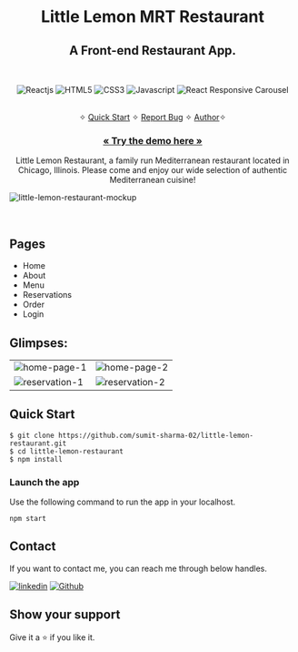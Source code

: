 <h1 align="center">Little Lemon MRT Restaurant</h1>

<h2 align="center">A Front-end Restaurant App.</h2>

<br />
<p align="center">
    <img src="https://img.shields.io/badge/React-20232A?style=for-the-badge&logo=react&logoColor=61DAFB" alt="Reactjs" />
    <img src="https://img.shields.io/badge/HTML5-E34F26?style=for-the-badge&logo=html5&logoColor=white" alt="HTML5" />
    <img src="https://img.shields.io/badge/CSS3-1572B6?style=for-the-badge&logo=css3&logoColor=white" alt="CSS3" />
    <img src="https://img.shields.io/badge/JavaScript-323330?style=for-the-badge&logo=javascript&logoColor=F7DF1E" alt="Javascript" />
    <img src="https://img.shields.io/badge/React Responsive Carousel-FFFFFF?style=for-the-badge&logo=react-responsive-carousel&logoColor=000000" alt="React Responsive Carousel" />
</p>

<p align="center"> 
    <br />&#10023;
    <a href="#Quick-Start">Quick Start</a>   &#10023;    
    <a href="https://github.com/mrtseven/capstone-little-lemon-mrt/issues">Report Bug</a>   &#10023;
    <a href="#Contact">Author</a>&#10023;
  </p>
  
  <h3 align="center"><a href="https://capstone-little-lemon-mrt.vercel.app/"><strong>« Try the demo here »</strong></a></h3>

  <p align="center"> 
    Little Lemon Restaurant, a family run Mediterranean restaurant located in Chicago, Illinois. Please come and enjoy our wide selection of authentic Mediterranean cuisine!
  </p>
  
  ![little-lemon-restaurant-mockup](https://user-images.githubusercontent.com/52236473/221524124-f2ba25d6-4dd9-442f-9405-70f6a55da839.png)
  
<br />

## Pages

- Home
- About
- Menu
- Reservations
- Order
- Login
  <br />

## Glimpses:

<table>
  <tr>
    <td><img src="https://user-images.githubusercontent.com/52236473/221521518-95e917a5-aa55-44b9-92c3-6196b1298754.png" alt="home-page-1" /></td>
    <td><img src="https://user-images.githubusercontent.com/52236473/221521710-9db219e2-5baa-49ff-8f20-cbee0480e9a4.png" alt="home-page-2" /></td>
  </tr>
  <tr>
    <td><img src="https://user-images.githubusercontent.com/52236473/221522208-82114c4a-4993-4edf-83b9-05eb6b995407.png" alt="reservation-1" /></td>
    <td><img src="https://user-images.githubusercontent.com/52236473/221522269-f805ba25-cca3-4ff6-9e9b-724e2b9b6725.png" alt="reservation-2" /></td>
  </tr>
</table>

## Quick Start

```shell
$ git clone https://github.com/sumit-sharma-02/little-lemon-restaurant.git
$ cd little-lemon-restaurant
$ npm install
```

### Launch the app

Use the following command to run the app in your localhost.

```
npm start
```

## Contact

If you want to contact me, you can reach me through below handles.

[![linkedin](https://img.shields.io/badge/Sumit_Sharma-0077B5?style=for-the-badge&logo=linkedin&logoColor=white)](https://www.linkedin.com/in/mohammadreza-tabari-280864108/)
[![Github](https://img.shields.io/badge/Sumit_Sharma-20232A?style=for-the-badge&logo=Github&logoColor=white)](https://github.com/mrtseven/)

## Show your support

Give it a ⭐️ if you like it.
